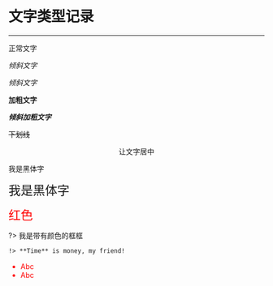 # 文字类型记录
---
正常文字

*倾斜文字*

_倾斜文字_

**加粗文字**

***倾斜加粗文字***

~~下划线~~

<div style="text-align: center;">让文字居中</div>

<font face="黑体">我是黑体字</font>

<font face="黑体" size=5>我是黑体字</font>
 
<font color=red size=5>红色</font>

?> 我是带有颜色的框框

```markdown
!> **Time** is money, my friend!
```

<div style='color: red'>

- Abc
- Abc

</div>

